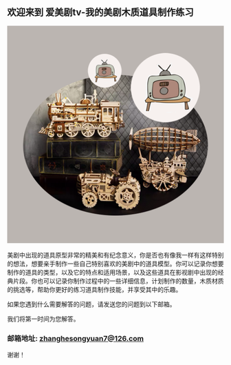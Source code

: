 ## 欢迎来到 爱美剧tv-我的美剧木质道具制作练习

![Image](icon-1024.png)

美剧中出现的道具原型非常的精美和有纪念意义，你是否也有像我一样有这样特别的想法，想要亲手制作一些自己特别喜欢的美剧中的道具模型。你可以记录你想要制作的道具的类型，以及它的特点和适用场景，以及这些道具在影视剧中出现的经典片段。你也可以记录你制作过程中的一些详细信息，计划制作的数量，木质材质的挑选等，帮助你更好的练习道具制作技能，并享受其中的乐趣。


如果您遇到什么需要解答的问题，请发送您的问题到以下邮箱。

我们将第一时间为您解答。

### 邮箱地址: zhanghesongyuan7@126.com

谢谢！
